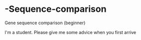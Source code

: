 # -Sequence-comparison
 Gene sequence comparison (beginner)

I'm a student.
Please give me some advice when you first arrive

